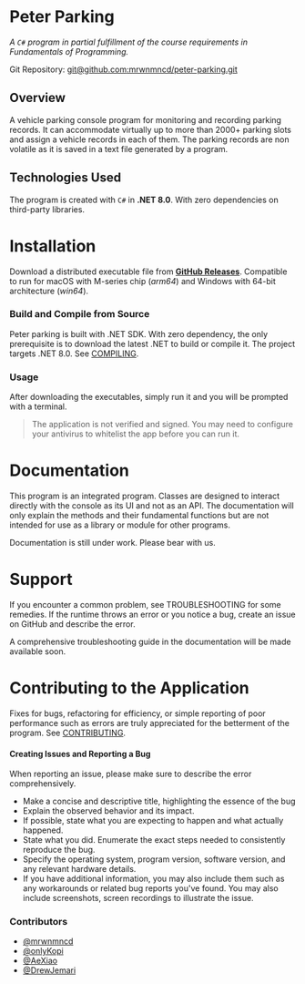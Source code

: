 # Peter Parking
*A `C#` program in partial fulfillment of the course requirements in Fundamentals of Programming.*

Git Repository: [git@github.com:mrwnmncd/peter-parking.git](https:/github.com/mrwnmncd/peter-parking)

## Overview
A vehicle parking console program for monitoring and recording parking records. It can accommodate virtually up to more than 2000+ parking slots and assign a vehicle records in each of them. The parking records are non volatile as it is saved in a text file generated by a program. 

## Technologies Used
The program is created with `C#` in **.NET 8.0**. With zero dependencies on third-party libraries.

# Installation
Download a distributed executable file from [**GitHub Releases**](https://github.com/mrwnmncd/peter-parking/releases). Compatible to run for macOS with M-series chip (*arm64*) and Windows with 64-bit architecture (*win64*).

### Build and Compile from Source
Peter parking is built with .NET SDK. With zero dependency, the only prerequisite is to download the latest .NET to build or compile it. The project targets .NET 8.0. See [COMPILING](https://github.com/mrwnmncd/peter-parking/blob/master/COMPILING.md).

### Usage
After downloading the executables, simply run it and you will be prompted with a terminal.

> The application is not verified and signed. You may need to configure your antivirus to whitelist the app before you can run it.

# Documentation
This program is an integrated program. Classes are designed to interact directly with the console as its UI and not as an API. The documentation will only explain the methods and their fundamental functions but are not intended for use as a library or module for other programs.

Documentation is still under work. Please bear with us.

# Support
If you encounter a common problem, see TROUBLESHOOTING for some remedies. If the runtime throws an error or you notice a bug, create an issue on GitHub and describe the error.

A comprehensive troubleshooting guide in the documentation will be made available soon.

# Contributing to the Application
Fixes for bugs, refactoring for efficiency, or simple reporting of poor performance such as errors are truly appreciated for the betterment of the program. See [CONTRIBUTING](https://github.com/mrwnmncd/peter-parking/blob/master/CONTRIBUTING.md).

#### Creating Issues and Reporting a Bug
When reporting an issue, please make sure to describe the error comprehensively. 
- Make a concise and descriptive title, highlighting the essence of the bug
- Explain the observed behavior and its impact. 
- If possible, state what you are expecting to happen and what actually happened.
- State what you did. Enumerate the exact steps needed to consistently reproduce the bug.
- Specify the operating system, program version, software version, and any relevant hardware details.
- If you have additional information, you may also include them such as any workarounds or related bug reports you've found. You may also include screenshots, screen recordings to illustrate the issue.

### Contributors
- [@mrwnmncd](https://github.com/mrwnmncd)
- [@onlyKopi](https://github.com/onlyKopi)
- [@AeXiao](https://github.com/AeXiao)
- [@DrewJemari](https://github.com/DrewJemari)